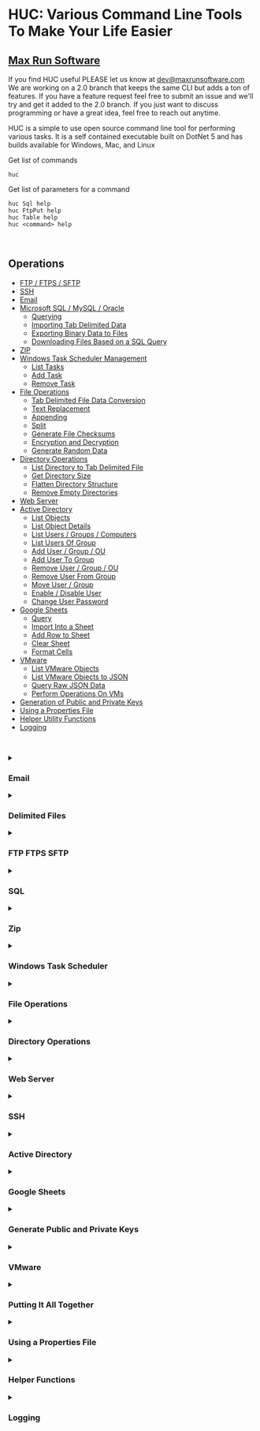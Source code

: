 # HUC: Various Command Line Tools To Make Your Life Easier
## [Max Run Software](https://www.maxrunsoftware.com)
If you find HUC useful PLEASE let us know at dev@maxrunsoftware.com  We are working on a 2.0 branch that keeps the same CLI but adds a ton of features. If you have a feature request feel free to submit an issue and we'll try and get it added to the 2.0 branch.
If you just want to discuss programming or have a great idea, feel free to reach out anytime.

HUC is a simple to use open source command line tool for performing various tasks.
It is a self contained executable built on DotNet 5 and has builds available for Windows, Mac, and Linux

Get list of commands
```
huc
```

Get list of parameters for a command
```
huc Sql help
huc FtpPut help
huc Table help
huc <command> help
```

&nbsp;

## Operations

- [FTP / FTPS / SFTP](#ftp-ftps-sftp)
- [SSH](#ssh)
- [Email](#email)
- [Microsoft SQL / MySQL / Oracle](#sql)
    - [Querying](#sql)
    - [Importing Tab Delimited Data](#sql)
    - [Exporting Binary Data to Files](#sql)
    - [Downloading Files Based on a SQL Query](#sql)
- [ZIP](#zip)
- [Windows Task Scheduler Management](#windows-task-scheduler)
    - [List Tasks](#windows-task-scheduler)
    - [Add Task](#windows-task-scheduler)
    - [Remove Task](#windows-task-scheduler)
- [File Operations](#file-operations)
    - [Tab Delimited File Data Conversion](#file-operations)
    - [Text Replacement](#file-operations)
    - [Appending](#file-operations)
    - [Split](#file-operations)
    - [Generate File Checksums](#file-operations)
    - [Encryption and Decryption](#file-operations)
    - [Generate Random Data](#file-operations)
- [Directory Operations](#directory-operations)
    - [List Directory to Tab Delimited File](#directory-operations)
    - [Get Directory Size](#directory-operations)
    - [Flatten Directory Structure](#directory-operations)
    - [Remove Empty Directories](#directory-operations)
- [Web Server](#web-server)
- [Active Directory](#active-directory)
    - [List Objects](#active-directory)
    - [List Object Details](#active-directory)
    - [List Users / Groups / Computers](#active-directory)
    - [List Users Of Group](#active-directory)
    - [Add User / Group / OU](#active-directory)
    - [Add User To Group](#active-directory)
    - [Remove User / Group / OU](#active-directory)
    - [Remove User From Group](#active-directory)
    - [Move User / Group](#active-directory)
    - [Enable / Disable User](#active-directory)
    - [Change User Password](#active-directory)
- [Google Sheets](#google-sheets)
    - [Query](#google-sheets)
    - [Import Into a Sheet](#google-sheets)
    - [Add Row to Sheet](#google-sheets)
    - [Clear Sheet](#google-sheets)
    - [Format Cells](#google-sheets)
- [VMware](#vmware)
    - [List VMware Objects](#vmware)
    - [List VMware Objects to JSON](#vmware)
    - [Query Raw JSON Data](#vmware)
    - [Perform Operations On VMs](#vmware)
- [Generation of Public and Private Keys](#generate-public-and-private-keys)
- [Using a Properties File](#using-a-properties-file)
- [Helper Utility Functions](#helper-functions)
- [Logging](#logging)

&nbsp;
<details>
  <summary>
      
  ### Email
  </summary>
    
  Send an email
  ```
  huc email -h="smtp.somerelay.org" -from="someone@aol.com" -to="grandma@aol.com" -s="Grandpa Birthday" -b="Tell Grandpa/nHAPPY   BIRTHDAY!"
  ```
  <br/>
  
  Send an email with CC and BCC and attachments
  ```
  huc email -h="smtp.somerelay.org" -to="person1@aol.com;person2@aol.com" -cc="person3@aol.com" -bcc="person4@aol.com" -s="Some subject   text" -b="Some text for body" myAttachedFile1.csv myAttachedFile2.txt
  ```
  <br/>
  
  Send an email with text templating
  ```
  huc email -h="smtp.somerelay.org" -to="person1@aol.com" -t1="Sandy" -t2="some other text" -s="Email for {t1}" -b="Hi {t1},\nHere is   your {t2}"
  ```

</details>

<details>
  <summary>
      
  ### Delimited Files
  </summary>
    
  Convert tab delimited file to csv delimited file using defaults
  ```
  cp Orders.txt Orders.csv
  huc table Orders.csv
  ```
  <br/>
  
  Convert tab delimited file to csv delimited file using specific delimiters and excluding the header row
  ```
  cp Orders.txt Orders.csv
  huc table -hd=pipe -hq=single -he=true -dd=pipe -dq=single -de=false Orders.csv
  ```
  <br/>
  
  Convert tab delimited file to HTML table using defaults
  ```
  cp Orders.txt Orders.html
  huc tablehtml Orders.html
  ```
  <br/>
  
  Convert tab delimited file to HTML table embeddeding a custom CSS file and Javascript file
  ```
  cp Orders.txt Orders.html
  huc tablehtml -css=MyStyleSheet.css -js=MyJavascriptFile.js Orders.html
  ```
  <br/>
  
  Convert tab delimited file to XML
  ```
  cp Orders.txt Orders.xml
  huc tablexml Orders.xml
  ```
  <br/>
  
  Convert tab delimited file to JSON
  ```
  cp Orders.txt Orders.json
  huc tablejson Orders.json
  ```
  <br/>
  
  Convert tab delimited file to fixed width file
  ```
  huc tableFixedWidth Orders.txt 10 20 15 9 6 0 4 200
  ```

</details>

<details>
  <summary>
      
  ### FTP FTPS SFTP
  </summary>
    
  List files in default directory
  ```
  huc ftplist -h=192.168.1.5 -u=testuser -p=testpass
  huc ftplist -e=explicit -h=192.168.1.5 -u=testuser -p=testpass
  huc ftplist -e=implicit -h=192.168.1.5 -u=testuser -p=testpass
  huc ftplist -e=ssh -h=192.168.1.5 -u=testuser -p=testpass
  ```
  <br/>
  
  Recursively list files in /home/user directory
  ```
  huc ftplist -h=192.168.1.5 -u=testuser -p=testpass -r "/home/user"
  huc ftplist -e=explicit -h=192.168.1.5 -u=testuser -p=testpass -r "/home/user"
  huc ftplist -e=implicit -h=192.168.1.5 -u=testuser -p=testpass -r "/home/user"
  huc ftplist -e=ssh -h=192.168.1.5 -u=testuser -p=testpass -r "/home/user"
  ```
  <br/>
  
  Get a file from a FTP/FTPS/SFTP server
  ```
  huc ftpget -h=192.168.1.5 -u=testuser -p=testpass remotefile.txt
  huc ftpget -e=explicit -h=192.168.1.5 -u=testuser -p=testpass remotefile.txt
  huc ftpget -e=implicit -h=192.168.1.5 -u=testuser -p=testpass remotefile.txt
  huc ftpget -e=ssh -h=192.168.1.5 -u=testuser -p=testpass remotefile.txt
  ```
  <br/>
  
  Put a file on a FTP/FTPS/SFTP server
  ```
  huc ftpput -h=192.168.1.5 -u=testuser -p=testpass localfile.txt
  huc ftpput -e=explicit -h=192.168.1.5 -u=testuser -p=testpass localfile.txt
  huc ftpput -e=implicit -h=192.168.1.5 -u=testuser -p=testpass localfile.txt
  huc ftpput -e=ssh -h=192.168.1.5 -u=testuser -p=testpass localfile.txt
  ```

</details>

<details>
  <summary>
      
  ### SQL
  </summary>
    
  Query Microsoft SQL server and output tab delimited data file
  ```
  huc sql -c="Server=192.168.1.5;Database=NorthWind;User Id=testuser;Password=testpass;" -s="SELECT TOP 100 * FROM Orders" Orders100.txt
  ```
  <br/>
  
  Query Microsoft SQL server and output multiple tab delimited data files from multiple result sets
  ```
  huc sql -c="Server=192.168.1.5;Database=NorthWind;User Id=testuser;Password=testpass;" -s="SELECT * FROM Orders; SELECT * FROM   Employees" Orders.txt Employees.txt
  ```
  <br/>
  
  Query Microsoft SQL server with SQL script file and output tab delimited data file
  ```
  printf "SELECT TOP 100 *\nFROM Orders" > mssqlscript.sql
  huc sql -c="Server=192.168.1.5;Database=NorthWind;User Id=testuser;Password=testpass;" -f="mssqlscript.sql" OrdersFromScript.txt
  ```
  <br/>
  
  Upload tab delimited file into a SQL server table
  ```
  huc sqlload -c="Server=192.168.1.5;Database=NorthWind;User Id=testuser;Password=testpass;" -d=NorthWind -s=dbo -t=TempOrders   Orders.txt
  ```
  <br/>
  
  Upload tab delimited file into a SQL server table and include the file row number and a time stamp, dropping the table if it exists already
  ```
  huc sqlload -c="Server=192.168.1.5;Database=NorthWind;User Id=testuser;Password=testpass;" -drop -rowNumberColumnName=RowNumber   -currentUtcDateTimeColumnName=UploadTime -d=NorthWind -s=dbo -t=TempOrders Orders.txt
  ```

</details>

<details>
  <summary>
      
  ### Zip
  </summary>
    
  Zipping a file
  ```
  huc zip myOuputFile.zip someLocalFile.txt
  ```
  <br/>
  
  Zipping multiple files
  ```
  huc zip myOuputFile.zip *.txt *.csv
  ```

</details>

<details>
  <summary>
      
  ### Windows Task Scheduler
  </summary>
    
  List all tasks on scheduler
  ```
  huc WindowsTaskSchedulerList -h="localhost" -u="administrator" -p="password" ALL
  ```
  <br/>
  
  List a specific task MyTask on scheduler with details
  ```
  huc WindowsTaskSchedulerList -h="localhost" -u="administrator" -p="password" -d /myTaskFolder/MyTask
  ```
  <br/>
  
  Create a Windows Task Scheduler job to run every day at 4:15am
  ```
  huc WindowsTaskSchedulerAdd -h="localhost" -u="administrator" -p="password" -taskUsername="system" -tw="c:\temp" -t1="DAILY 04:15"   -tn="MyTask" "C:\temp\RunMe.bat"
  ```
  <br/>
  
  Create a Windows Task Scheduler job to run every hour at 35 minutes after the hour
  ```
  huc WindowsTaskSchedulerAdd -h="localhost" -u="administrator" -p="password" -taskUsername="system" -tw="c:\temp" -t1="HOURLY 35"   -tn="MyTask" "C:\temp\RunMe.bat"
  ```
  <br/>
  
  Create a Windows Task Scheduler job to run Monday and Wednesday at 7:12pm 
  ```
  huc WindowsTaskSchedulerAdd -h="localhost" -u="administrator" -p="password" -taskUsername="system" -tw="c:\temp" -t1="MONDAY 19:12"   -t2="WEDNESDAY 19:12" -tn="MyTask" "C:\temp\RunMe.bat"
  ```
  <br/>
  
  Delete a Windows Task Scheduler job
  ```
  huc WindowsTaskSchedulerRemove -h="localhost" -u="administrator" -p="password" MyTask
  ```

</details>

<details>
  <summary>
      
  ### File Operations
  </summary>
    
  Replace all instances of Person with Steve in the file mydoc.txt
  ```
  huc FileReplaceString "Person" "Steve" mydoc.txt
  ```
  <br/>
    
  Append files file1.txt and file2.txt to mainfile.txt
  ```
  huc FileAppend mainfile.txt file1.txt file2.txt
  ```
  <br/>
    
  Split a file on the new line character into 3 other files
  ```
  huc FileSplit Orders.txt Orders1.txt Orders2.txt Orders3.txt
  ```
  <br/>
    
  Generate MD5 checksum for file MyFile.zip
  ```
  huc FileChecksum MyFile.zip
  ```
  <br/>
  
  Generate SHA512 checksum for files *.txt
  ```
  huc FileChecksum -t=SHA512 *.txt
  ```
  <br/>
  
  Encrypt file with password
  ```
  huc FileEncrypt -p=password data.txt data.encrypted
  ```
  <br/>
  
  Decrypt file with password
  ```
  huc FileDecrypt -p=password data.encrypted dataDecrypted.txt
  ```
  <br/>
  
  Encrypt file with public key
  ```
  huc FileEncrypt -pk=MyPublicKey.txt data.txt data.encrypted
  ```
  <br/>
  
  Decrypt file with private key
  ```
  huc FileDecrypt -pk=MyPrivateKey.txt data.encrypted dataDecrypted.txt
  ```
  <br/>
    
  Generate file with random data
  ```
  huc GenerateRandomFile testdata.txt
  huc GenerateRandomFile -l=1000000 testdata1.txt testdata2.txt testdata3.txt
  ```

</details>

<details>
  <summary>
      
  ### Directory Operations
  </summary>
    
  List some file and directory information to a tab delimited file
  ```
  huc DirectoryList -creationTime -lastAccessTimeUtc -lastWriteTime -n -nf -p -s -recursiveDepth=10 -pattern=*.cs C:\temp\MyDirectory   mydatafile.txt 
  ```
  <br/>
  
  Get the size of a directory
  ```
  huc DirectorySize C:\temp\MyDirectory 
  ```
  <br/>
  
  Move all files in all subdirectories of target directory into the target directory, but don't overwrite if the file already exists
  ```
  huc DirectoryFlatten C:\temp\MyDirectory
  ```
  <br/>
  
  Move all files in all subdirectories of target directory into the target directory, and keep the newest file
  ```
  huc DirectoryFlatten -c=KeepNewest C:\temp\MyDirectory
  ```
  <br/>
  
  Deletes empty subdirectories recursively
  ```
  huc DirectoryRemoveEmpty C:\temp\MyDirectory
  ```

</details>

<details>
  <summary>
      
  ### Web Server
  </summary>
    
  Start webserver and host files out of the current directory
  ```
  huc WebServer .
  ```
  <br/>
  
  Start webserver on port 80 and host files out of c:\www directory
  ```
  huc WebServer -o=80 c:\www
  ```
  <br/>
  
  Start webserver on port 80 and host files out of c:\www directory and require a username and password
  ```
  huc WebServer -o=80 -u=user -p=testpass c:\www
  ```
  <br/>

</details>

<details>
  <summary>
      
  ### SSH
  </summary>
    
  Issue LS command
  ```
  huc SSH -h=192.168.1.5 -u=testuser -p=testpass "ls"
  ```
  <br/>
  
  Change directory and issue LS command with options
  ```
  huc SSH -h=192.168.1.5 -u=testuser -p=testpass "cd someDirectory; ls -la;"
  ```
  <br/>

</details>

<details>
  <summary>
      
  ### Active Directory
  </summary>
    
  List all objects and their attributes to a tab delimited file
  ```
  huc ActiveDirectoryList -h=192.168.1.5 -u=administrator -p=testpass adlist.txt
  ```
  <br/>
  
  List various object types
  ```
  huc ActiveDirectoryListObjects -h=192.168.1.5 -u=administrator -p=testpass ?teve*
  huc ActiveDirectoryListUsers -h=192.168.1.5 -u=administrator -p=testpass
  huc ActiveDirectoryListGroups -h=192.168.1.5 -u=administrator -p=testpass Group*
  huc ActiveDirectoryListComputers -h=192.168.1.5 -u=administrator -p=testpass
  ```
  <br/>
  
  List various object types and display specific LDAP fields
  ```
  huc ActiveDirectoryListObjects -h=192.168.1.5 -u=administrator -p=testpass -pi=*Name
  huc ActiveDirectoryListUsers -h=192.168.1.5 -u=administrator -p=testpass   -pi=DistinguishedName,OganizationalUnit,ObjectName,ObjectGuid ?teve*
  huc ActiveDirectoryListGroups -h=192.168.1.5 -u=administrator -p=testpass -pi=*Name,Object*
  huc ActiveDirectoryListComputers -h=192.168.1.5 -u=administrator -p=testpass -pi=* MyComputer?
  ```
  <br/>
  
  List additional details for an Active Directory object
  ```
  huc ActiveDirectoryListObjectDetails -h=192.168.1.5 -u=administrator -p=testpass Administrator
  huc ActiveDirectoryListObjectDetails -h=192.168.1.5 -u=administrator -p=testpass Users
  huc ActiveDirectoryListObjectDetails -h=192.168.1.5 -u=administrator -p=testpass ?teve*
  ```
  <br/>
  
  Change a user's password (note: requires LDAPS certificate to be installed on AD server or running HUC on the AD server itself)
  ```
  huc ActiveDirectoryChangePassword -h=192.168.1.5 -u=administrator -p=testpass testuser newpassword
  ```
  <br/>
  
  Add User
  ```
  huc ActiveDirectoryAddUser -h=192.168.1.5 -u=administrator -p=testpass testuser
  huc ActiveDirectoryAddUser -h=192.168.1.5 -u=administrator -p=testpass -firstname="steve" -lastname="foster" testuser
  ```
  <br/>
  
  Add Group
  ```
  huc ActiveDirectoryAddGroup -h=192.168.1.5 -u=administrator -p=testpass testgroup
  huc ActiveDirectoryAddGroup -h=192.168.1.5 -u=administrator -p=testpass -gt=GlobalSecurityGroup testgroup
  ```
  <br/>
  
  Delete User
  ```
  huc ActiveDirectoryRemoveUser -h=192.168.1.5 -u=administrator -p=testpass testuser
  ```
  <br/>
  
  Delete Group
  ```
  huc ActiveDirectoryRemoveGroup -h=192.168.1.5 -u=administrator -p=testpass testgroup
  ```
  <br/>
  
  Move User
  ```
  huc ActiveDirectoryMoveUser -h=192.168.1.5 -u=administrator -p=testpass testuser MyNewOU
  ```
  <br/>
  
  Move Group
  ```
  huc ActiveDirectoryMoveGroup -h=192.168.1.5 -u=administrator -p=testpass testgroup MyNewOU
  ```
  <br/>
  
  Add user to group
  ```
  huc ActiveDirectoryAddUserToGroup -h=192.168.1.5 -u=administrator -p=testpass testuser MyGroup1 SomeOtherGroup
  ```
  <br/>
  
  Remove user from group
  ```
  huc ActiveDirectoryRemoveUserFromGroup -h=192.168.1.5 -u=administrator -p=testpass testuser MyGroup1
  ```
  <br/>
  
  Enable user
  ```
  huc ActiveDirectoryEnableUser -h=192.168.1.5 -u=administrator -p=testpass testuser
  ```
  <br/>
  
  Disable user
  ```
  huc ActiveDirectoryDisableUser -h=192.168.1.5 -u=administrator -p=testpass testuser
  ```
  <br/>
  
  Disable users who have not logged on in the past 7 days
  ```
  huc ActiveDirectoryDisableUsers -h=192.168.1.5 -u=administrator -p=testpass -l=7
  ```

</details>

<details>
  <summary>
      
  ### Google Sheets
  </summary>
    
  For setting up the Google account see...\
  https://medium.com/@williamchislett/writing-to-google-sheets-api-using-net-and-a-services-account-91ee7e4a291 \
  \
  Clear all data from a Google Sheet tab named Sheet1 (sheet ID is in the URL)
  ```
  huc GoogleSheetsClear -k="MyGoogleAppKey.json" -a="MyApplicationName" -id="dkjfsd328sdfuhscbjcds8hfjndsfdsfdsfe" -s="Sheet1"
  ```
  <br/>
  
  Clear all data from the first Google Sheet tab
  ```
  huc GoogleSheetsClear -k="MyGoogleAppKey.json" -a="MyApplicationName" -id="dkjfsd328sdfuhscbjcds8hfjndsfdsfdsfe"
  ```
  <br/>
  
  Clear the first sheet tab and upload Orders.txt tab delimited file to it
  ```
  huc GoogleSheetsLoad -k="MyGoogleAppKey.json" -a="MyApplicationName" -id="dkjfsd328sdfuhscbjcds8hfjndsfdsfdsfe" Orders.txt
  ```
  <br/>
  
  Add a row to first sheet with the values "AA", blank, "CC"
  ```
  huc GoogleSheetsAddRow -k="MyGoogleAppKey.json" -a="MyApplicationName" -id="dkjfsd328sdfuhscbjcds8hfjndsfdsfdsfe" AA null CC
  ```
  <br/>
  
  Make the first row of data have red text, blue background, and bold
  ```
  huc GoogleSheetsFormatCells -k="MyGoogleAppKey.json" -a="MyApplicationName" -id="dkjfsd328sdfuhscbjcds8hfjndsfdsfdsfe" -width=100 -b   -fc=Red -bc=Blue 
  ```
  <br/>
  
  Query all data from first sheet and output it to a tab delimited file MyFile.txt
  ```
  huc GoogleSheetsQuery -k="MyGoogleAppKey.json" -a="MyApplicationName" -id="dkjfsd328sdfuhscbjcds8hfjndsfdsfdsfe" MyFile.txt
  ```

</details>

<details>
  <summary>
      
  ### Generate Public and Private Keys
  </summary>
    
  Generate RSA public and private key files
  ```
  huc GenerateKeyPair MyPublicKey.txt MyPrivateKey.txt
  ```
  <br/>
  
  Generate RSA public and private key files with RSA length 4096
  ```
  huc GenerateKeyPair -l=4096 MyPublicKey.txt MyPrivateKey.txt
  ```

</details>

<details>
  <summary>
      
  ### VMware
  </summary>
    
  Query various information in a VCenter 6.7+ infrastructure
  ```
  huc VMwareList -h=192.168.1.5 -u=testuser@vsphere.local -p=mypass DataCenter VM StoragePolicy
  huc VMwareList -h=192.168.1.5 -u=testuser@vsphere.local -p=mypass VM_Quick
  huc VMwareList -h=192.168.1.5 -u=testuser@vsphere.local -p=mypass VM_WithoutTools
  huc VMwareList -h=192.168.1.5 -u=testuser@vsphere.local -p=mypass VM_PoweredOff
  huc VMwareList -h=192.168.1.5 -u=testuser@vsphere.local -p=mypass VM_IsoAttached
  ```
  <br/>
  
  Query raw JSON data from VCenter 6.7+ infrastructure
  ```
  huc VMwareQuery -h=192.168.1.5 -u=testuser@vsphere.local -p=mypass  /rest/vcenter/host
  huc VMwareQuery -h=192.168.1.5 -u=testuser@vsphere.local -p=mypass  /rest/vcenter/vm
  huc VMwareQuery -h=192.168.1.5 -u=testuser@vsphere.local -p=mypass  /rest/vcenter/vm/vm-1692
  ```
  <br/>
  
  Query all infrastructure data to a JSON file
  ```
  huc VMwareQueryJSON -h=192.168.1.5 -u=testuser@vsphere.local -p=mypass MyDataFile.json
  ```
  <br/>
  
  Perform various actions on a VM
  ```
  huc VMwareVM -h=192.168.1.5 -u=testuser@vsphere.local -p=mypass MyVM None
  huc VMwareVM -h=192.168.1.5 -u=testuser@vsphere.local -p=mypass MyVM Shutdown
  huc VMwareVM -h=192.168.1.5 -u=testuser@vsphere.local -p=mypass MyVM Reboot
  huc VMwareVM -h=192.168.1.5 -u=testuser@vsphere.local -p=mypass MyVM Standby
  huc VMwareVM -h=192.168.1.5 -u=testuser@vsphere.local -p=mypass MyVM Reset
  huc VMwareVM -h=192.168.1.5 -u=testuser@vsphere.local -p=mypass MyVM Start
  huc VMwareVM -h=192.168.1.5 -u=testuser@vsphere.local -p=mypass MyVM Stop
  huc VMwareVM -h=192.168.1.5 -u=testuser@vsphere.local -p=mypass MyVM Suspend
  huc VMwareVM -h=192.168.1.5 -u=testuser@vsphere.local -p=mypass MyVM DetachISOs
  ```

</details>

<details>
  <summary>
      
  ### Putting It All Together
  </summary>
    
  Query SQL server, convert the data, sftp it, zip it, then email the data
  ```
  huc sql -c="Server=192.168.1.5;Database=NorthWind;User Id=testuser;Password=testpass;" -s="SELECT * FROM Orders" orders.csv
  huc table -hd=comma -hq=none -dd=comma -dq=none orders.csv
  huc ftpput -e=ssh -h=192.168.1.5 -u=testuser -p=testpass orders.csv
  huc zip orders.zip "*.csv"
  huc email -h="smtp.somerelay.org" -from="me@aol.com" -to="person@aol.com" -s="Orders data" -b="Attached is the order data" "*.zip"
  ```

</details>

<details>
  <summary>
      
  ### Using a Properties File
  </summary>
    
  When huc first runs, it attempts to generate a huc.properties file in the directory of the executable. This file contains all of the parameters for each command. You can populate this file with certain properties so you don't have to type them in every time. The huc program will first check if a parameter was supplied at the command line. If not, if will then check the properties file (commandline overrides properties file). If still not found it will attempt to use a default value for some parameters (not all, some are required to be provided).

  So assuming a properties file of...
  ```properties
  sql.connectionString=Server=192.168.1.5;Database=NorthWind;User Id=testuser;Password=testpass;
  table.headerDelimiter=comma
  table.headerQuoting=none
  table.dataDelimiter=comma
  table.dataQuoting=none
  ftpput.host=192.168.1.5
  ftpput.encryptionMode=SSH
  ftpput.username=testuser
  ftpput.password=testpass
  email.host=smtp.somerelay.org
  email.from=me@aol.com
  ```
  The commands now become...
  ```
  huc sql -s="SELECT * FROM Orders" orders.csv
  huc table orders.csv
  huc ftpput orders.csv
  huc zip orders.zip "*.csv"
  huc email -to="person@aol.com" -s="Orders data" -b="Attached is the order data" "*.zip"
  ```

</details>

<details>
  <summary>
      
  ### Helper Functions
  </summary>
  
  Show current properties set in the properties file
  ```
  huc ShowProperties
  ```
  <br/>
  
  Show all available properties
  ```
  huc ShowProperties -a
  ```
  <br/>
  
  Convert Binary file to Base16
  ```
  huc ConvertBinaryToBase16 myinputfile.txt myoutputfile.txt
  ```
  <br/>
  
  Convert Binary file to Base64
  ```
  huc ConvertBinaryToBase64 myinputfile.txt myoutputfile.txt
  ```
  <br/>
  
  Get a web file
  ```
  huc wget https://github.com/Steven-D-Foster/huc/releases/download/v1.3.0/huc-linux.zip
  ```
  <br/>
  
  Get a web page
  ```
  huc wget https://github.com github.txt
  ```
  <br/>
  
  Show internet time
  ```
  huc time
  ```
  <br/>
  
  Show drift of local clock compared to internet time
  ```
  huc time -d
  ```
  <br/>
  
  Show all of the colors available for commands that take a color parameter
  ```
  huc colors
  ```
  <br/>
  
  Show details for a specific color
  ```
  huc colors red
  ```
  <br/>
  
  Test JSAS service
  ```
  huc jsas https://192.168.0.10 MyPassword MyData
  huc jsas https://192.168.0.10 MyPassword MyData NewFile.txt
  ```
  <br/>
  
  Encrypt Password to use in huc.properties file
  ```
  huc EncodePassword mySecretPassword
  ```

</details>

<details>
  <summary>
      
  ### Logging
  </summary>
    
  HUC supports various logging. At the console level HUC supports ```INFO```, ```DEBUG```, and ```TRACE``` logging levels. By default the logging level is ```INFO```. To enable ```DEBUG``` level logging at the console, specify the ```-debug``` parameter at the command line. To enable ```TRACE``` level logging, specify the ```-trace``` parameter at the command line.

  HUC also supports logging to a file. To enable file logging, use the parameters ```Log.FileLevel``` and ```Log.FileName``` in the ```huc.properties``` file to specify the log level (```CRITICAL```, ```ERROR```, ```WARN```, ```INFO```, ```DEBUG```, ```TRACE```) and the filename of the file to write out to.

</details>
